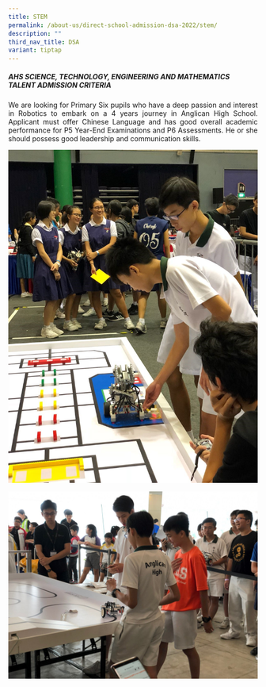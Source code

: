```yaml
---
title: STEM
permalink: /about-us/direct-school-admission-dsa-2022/stem/
description: ""
third_nav_title: DSA
variant: tiptap
---
```

##### AHS SCIENCE, TECHNOLOGY, ENGINEERING AND MATHEMATICS TALENT ADMISSION CRITERIA
 
<p align="justify">
We are looking for Primary Six pupils who have a deep passion and interest in Robotics to embark on a 4 years journey in Anglican High School. Applicant must offer Chinese Language and has good overall academic performance for P5 Year-End Examinations and P6 Assessments. He or she should possess good leadership and communication skills.
</p>

![](/images/About%20us/DSA/club1.jpg)

![](/images/About%20us/DSA/club2.jpg)